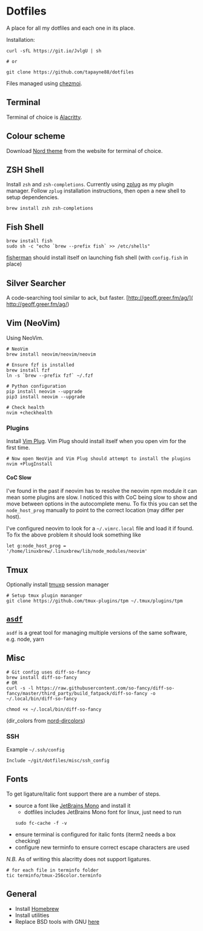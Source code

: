 # Dotfiles

A place for all my dotfiles and each one in its place.

Installation:
```shell
curl -sfL https://git.io/JvlgU | sh

# or

git clone https://github.com/tapayne88/dotfiles
```
Files managed using [chezmoi](https://www.chezmoi.io/).

## Terminal
Terminal of choice is [Alacritty](https://github.com/alacritty/alacritty).

## Colour scheme
Download [Nord theme](https://www.nordtheme.com/) from the website for terminal of choice.

## ZSH Shell
Install `zsh` and `zsh-completions`. Currently using [zplug](https://github.com/zplug/zplug) as my plugin manager. Follow `zplug` installation instructions, then open a new shell to setup dependencies.
```shell
brew install zsh zsh-completions
```

## Fish Shell
```shell
brew install fish
sudo sh -c "echo `brew --prefix fish` >> /etc/shells"
```

[fisherman](https://github.com/fisherman/fisherman) should install itself on launching fish shell (with `config.fish` in place)

## Silver Searcher
A code-searching tool similar to ack, but faster. [http://geoff.greer.fm/ag/]( http://geoff.greer.fm/ag/)

## Vim (NeoVim)
Using NeoVim.
```shell
# NeoVim
brew install neovim/neovim/neovim

# Ensure fzf is installed
brew install fzf
ln -s `brew --prefix fzf` ~/.fzf

# Python configuration
pip install neovim --upgrade
pip3 install neovim --upgrade

# Check health
nvim +checkhealth
```

### Plugins
Install [Vim Plug](https://github.com/junegunn/vim-plug). Vim Plug should install itself when you open vim for the first time.
```shell
# Now open NeoVim and Vim Plug should attempt to install the plugins
nvim +PlugInstall
```

#### CoC Slow
I've found in the past if neovim has to resolve the neovim npm module it can mean some plugins are slow. I noticed this with CoC being slow to show and move between options in the autocomplete menu. To fix this you can set the `node_host_prog` manually to point to the correct location (may differ per host).

I've configured neovim to look for a `~/.vimrc.local` file and load it if found. To fix the above problem it should look something like
```vimscript
let g:node_host_prog = '/home/linuxbrew/.linuxbrew/lib/node_modules/neovim'
```

## Tmux
Optionally install [tmuxp](https://tmuxp.git-pull.com) session manager
```shell
# Setup tmux plugin mananger
git clone https://github.com/tmux-plugins/tpm ~/.tmux/plugins/tpm
```

## [`asdf`](https://asdf-vm.com/#/)
`asdf` is a great tool for managing multiple versions of the same software, e.g. node, yarn

## Misc
```shell
# Git config uses diff-so-fancy
brew install diff-so-fancy
# OR
curl -s -l https://raw.githubusercontent.com/so-fancy/diff-so-fancy/master/third_party/build_fatpack/diff-so-fancy -o ~/.local/bin/diff-so-fancy

chmod +x ~/.local/bin/diff-so-fancy
```
(dir_colors from [nord-dircolors](https://github.com/arcticicestudio/nord-dircolors))

### SSH
Example `~/.ssh/config`
```
Include ~/git/dotfiles/misc/ssh_config
```

## Fonts
To get ligature/italic font support there are a number of steps.
- source a font like [JetBrains Mono](https://www.jetbrains.com/lp/mono/) and install it
  - dotfiles includes JetBrains Mono font for linux, just need to run
  ```shell
  sudo fc-cache -f -v
  ```
- ensure terminal is configured for italic fonts (iterm2 needs a box checking)
- configure new terminfo to ensure correct escape characters are used

*N.B.* As of writing this alacritty does not support ligatures.

```shell
# for each file in terminfo folder
tic terminfo/tmux-256color.terminfo
```

## General
- Install [Homebrew](http://brew.sh/)
- Install utilities
- Replace BSD tools with GNU [here](https://www.topbug.net/blog/2013/04/14/install-and-use-gnu-command-line-tools-in-mac-os-x/)
